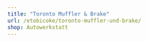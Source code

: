 ```yaml
---
title: "Toronto Muffler & Brake"
url: /etobicoke/toronto-muffler-und-brake/
shop: Autowerkstatt
---
```

